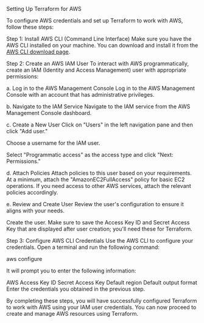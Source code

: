 Setting Up Terraform for AWS


To configure AWS credentials and set up Terraform to work with AWS, follow these steps:

Step 1: Install AWS CLI (Command Line Interface)
Make sure you have the AWS CLI installed on your machine. You can download and install it from the [AWS CLI download page](https://docs.aws.amazon.com/cli/latest/userguide/getting-started-install.html).


Step 2: Create an AWS IAM User
To interact with AWS programmatically, create an IAM (Identity and Access Management) user with appropriate permissions:

a. Log in to the AWS Management Console
Log in to the AWS Management Console with an account that has administrative privileges.

b. Navigate to the IAM Service
Navigate to the IAM service from the AWS Management Console dashboard.

c. Create a New User
Click on "Users" in the left navigation pane and then click "Add user."

Choose a username for the IAM user.

Select "Programmatic access" as the access type and click "Next: Permissions."

d. Attach Policies
Attach policies to this user based on your requirements. At a minimum, attach the "AmazonEC2FullAccess" policy for basic EC2 operations. If you need access to other AWS services, attach the relevant policies accordingly.

e. Review and Create User
Review the user's configuration to ensure it aligns with your needs.

Create the user. Make sure to save the Access Key ID and Secret Access Key that are displayed after user creation; you'll need these for Terraform.



Step 3: Configure AWS CLI Credentials
Use the AWS CLI to configure your credentials. Open a terminal and run the following command:


aws configure



It will prompt you to enter the following information:

AWS Access Key ID
Secret Access Key
Default region
Default output format
Enter the credentials you obtained in the previous step.


By completing these steps, you will have successfully configured Terraform to work with AWS using your IAM user credentials. You can now proceed to create and manage AWS resources using Terraform.
